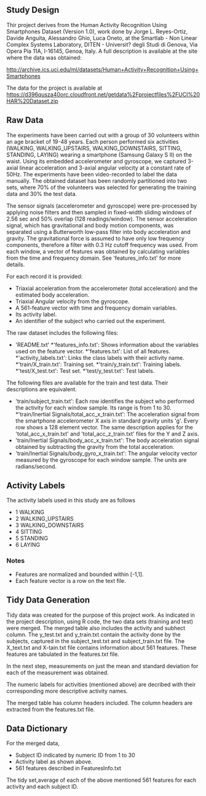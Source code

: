 ## Study Design 
Thir project derives from the Human Activity Recognition Using Smartphones Dataset (Version 1.0), work done by Jorge L. Reyes-Ortiz, Davide Anguita, Alessandro Ghio, Luca Oneto, at the Smartlab - Non Linear Complex Systems Laboratory, DITEN - Universit? degli Studi di Genova, Via Opera Pia 11A, I-16145, Genoa, Italy. A full description is available at the site where the data was obtained: 

http://archive.ics.uci.edu/ml/datasets/Human+Activity+Recognition+Using+Smartphones 

The data for the project is available at https://d396qusza40orc.cloudfront.net/getdata%2Fprojectfiles%2FUCI%20HAR%20Dataset.zip 

## Raw Data 
The experiments have been carried out with a group of 30 volunteers within an age bracket of 19-48 years. Each person performed six activities (WALKING, WALKING_UPSTAIRS, WALKING_DOWNSTAIRS, SITTING, STANDING, LAYING) wearing a smartphone (Samsung Galaxy S II) on the waist. Using its embedded accelerometer and gyroscope, we captured 3-axial linear acceleration and 3-axial angular velocity at a constant rate of 50Hz. The experiments have been video-recorded to label the data manually. The obtained dataset has been randomly partitioned into two sets, where 70% of the volunteers was selected for generating the training data and 30% the test data. 

The sensor signals (accelerometer and gyroscope) were pre-processed by applying noise filters and then sampled in fixed-width sliding windows of 2.56 sec and 50% overlap (128 readings/window). The sensor acceleration signal, which has gravitational and body motion components, was separated using a Butterworth low-pass filter into body acceleration and gravity. The gravitational force is assumed to have only low frequency components, therefore a filter with 0.3 Hz cutoff frequency was used. From each window, a vector of features was obtained by calculating variables from the time and frequency domain. See 'features_info.txt' for more details. 

For each record it is provided:

- Triaxial acceleration from the accelerometer (total acceleration) and the estimated body acceleration.
- Triaxial Angular velocity from the gyroscope. 
- A 561-feature vector with time and frequency domain variables. 
- Its activity label. 
- An identifier of the subject who carried out the experiment.

The raw dataset includes the following files:

* 'README.txt'
*'features_info.txt': Shows information about the variables used on the feature vector.
*'features.txt': List of all features.
*'activity_labels.txt': Links the class labels with their activity name.
*'train/X_train.txt': Training set.
*'train/y_train.txt': Training labels.
*'test/X_test.txt': Test set.
*'test/y_test.txt': Test labels.

The following files are available for the train and test data. Their descriptions are equivalent. 

* 'train/subject_train.txt': Each row identifies the subject who performed the activity for each window sample. Its range is from 1 to 30. 
*'train/Inertial Signals/total_acc_x_train.txt': The acceleration signal from the smartphone accelerometer X axis in standard gravity units 'g'. Every row shows a 128 element vector. The same description applies for the 'total_acc_x_train.txt' and 'total_acc_z_train.txt' files for the Y and Z axis. 
* 'train/Inertial Signals/body_acc_x_train.txt': The body acceleration signal obtained by subtracting the gravity from the total acceleration. 
* 'train/Inertial Signals/body_gyro_x_train.txt': The angular velocity vector measured by the gyroscope for each window sample. The units are radians/second. 

## Activity Labels 

The activity labels used in this study are as follows

* 1 WALKING
* 2 WALKING_UPSTAIRS
* 3 WALKING_DOWNSTAIRS
* 4 SITTING
* 5 STANDING
* 6 LAYING

### Notes 
* Features are normalized and bounded within [-1,1].
* Each feature vector is a row on the text file.

## Tidy Data Generation
Tidy data was created for the purpose of this project work. As indicated in the project description, using R code, the two data sets (training and test) were merged. The merged table also includes the activity and subhect column. The y_test.txt and y_train.txt contain the activity done by the subjects, captured in the subject_test.txt and subject_train.txt file. The X_text.txt and X-tain.txt file contains information about 561 features. These features are tabulated in the features.txt file. 

In the next step, measurements on just the mean and standard deviation for each of the measurement was obtained. 

The numeric labels for activities (mentioned above) are decribed with their corresponding more descriptive activity names. 

The merged table has column headers included. The column headers are extracted from the features.txt file. 

## Data Dictionary 
For the merged data, 
* Subject ID indicated by numeric ID from 1 to 30
* Activity label as shown above. 
* 561 features described in FeaturesInfo.txt

The tidy set,average of each of the above mentioned 561 features for each activity and each subject ID. 